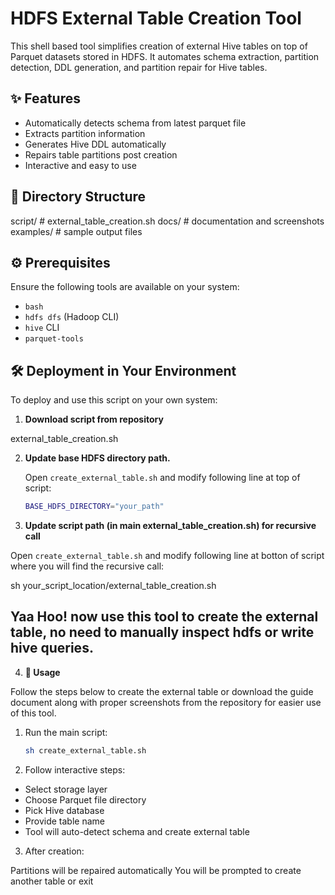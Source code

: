 # HDFS External Table Creation Tool

This shell based tool simplifies creation of external Hive tables on top of Parquet datasets stored in HDFS. It automates schema extraction, partition detection, DDL generation, and partition repair for Hive tables.

## ✨ Features

- Automatically detects schema from latest parquet file
- Extracts partition information
- Generates Hive DDL automatically
- Repairs table partitions post creation
- Interactive and easy to use

## 📁 Directory Structure

script/ # external_table_creation.sh
docs/ # documentation and screenshots
examples/ # sample output files

## ⚙️ Prerequisites

Ensure the following tools are available on your system:

- `bash`
- `hdfs dfs` (Hadoop CLI)
- `hive` CLI
- `parquet-tools`

## 🛠️ Deployment in Your Environment

To deploy and use this script on your own system:

1. **Download script from repository**

  external_table_creation.sh

2. **Update base HDFS directory path.**

   Open `create_external_table.sh` and modify following line at top of script:

   ```bash
   BASE_HDFS_DIRECTORY="your_path"

3. **Update script path (in main external_table_creation.sh) for recursive call**

Open `create_external_table.sh` and modify following line at botton of script where you will find the recursive call:

sh your_script_location/external_table_creation.sh

## **Yaa Hoo! now use this tool to create the external table, no need to manually inspect hdfs or write hive queries.**

4. **🚀 Usage**

Follow the steps below to create the external table or download the guide document along with proper screenshots from the repository for easier use of this tool.

1. Run the main script:
   ```bash
   sh create_external_table.sh

2. Follow interactive steps:

- Select storage layer
- Choose Parquet file directory
- Pick Hive database
- Provide table name
- Tool will auto-detect schema and create external table

3. After creation:

Partitions will be repaired automatically
You will be prompted to create another table or exit


